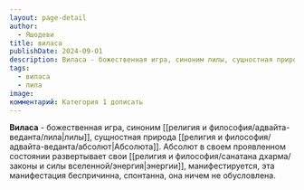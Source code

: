 ```yaml
---
layout: page-detail
author:
  - Яшодеви
title: виласа
publishDate: 2024-09-01
description: Виласа - божественная игра, синоним лилы, сущностная природа Абсолюта. Абсолют в своем проявленном состоянии развертывает свои энергии, манифестируется, эта манифестация беспричинна, спонтанна, она ничем не обусловлена.
tags:
  - виласа
  - лила
image: 
комментарий: Категория 1 дописать
---
```

**Виласа** - божественная игра, синоним [[религия и философия/адвайта-веданта/лила|лилы]], сущностная природа [[религия и философия/адвайта-веданта/абсолют|Абсолюта]]. Абсолют в своем проявленном состоянии развертывает свои [[религия и философия/санатана дхарма/законы и силы вселенной/энергия|энергии]], манифестируется, эта манифестация беспричинна, спонтанна, она ничем не обусловлена.

